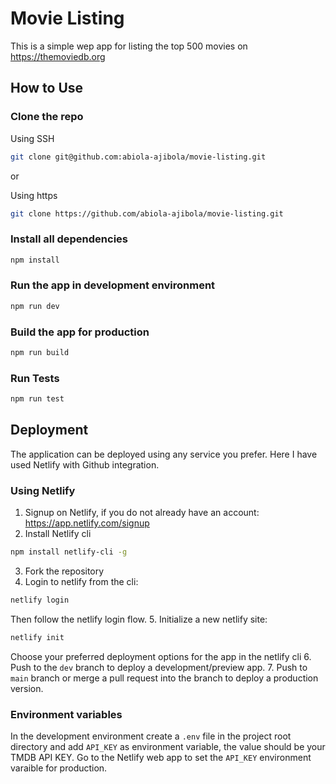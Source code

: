 # Movie Listing

This is a simple wep app for listing the top 500 movies on https://themoviedb.org

## How to Use

### Clone the repo

Using SSH
```bash
git clone git@github.com:abiola-ajibola/movie-listing.git
```
or

Using https
```bash
git clone https://github.com/abiola-ajibola/movie-listing.git
```

### Install all dependencies

```bash
npm install
```

### Run the app in development environment

```bash
npm run dev
```

### Build the app for production

```bash
npm run build
```
### Run Tests

```bash
npm run test
```

## Deployment

The application can be deployed using any service you prefer. Here I have used Netlify with Github integration.

### Using Netlify
1. Signup on Netlify, if you do not already have an account: https://app.netlify.com/signup
2. Install Netlify cli
```bash
npm install netlify-cli -g
```
3. Fork the repository
4. Login to netlify from the cli:
```bash
netlify login
```
Then follow the netlify login flow.
5. Initialize a new netlify site:
```bash
netlify init
```
Choose your preferred deployment options for the app in the netlify cli
6. Push to the `dev` branch to deploy a development/preview app.
7. Push to `main` branch or merge a pull request into the branch to deploy a production version.

### Environment variables
In the development environment create a `.env` file in the project root directory and add `API_KEY` as environment variable, the value should be your TMDB API KEY.
Go to the Netlify web app to set the `API_KEY` environment varaible for production.